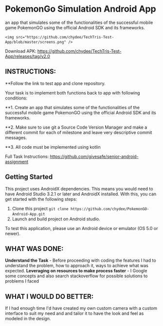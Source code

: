 # PokemonGo Simulation Android App

  an app that simulates some of the functionalities of the successful mobile game PokemonGO using the official Android SDK and its frameworks.

    <img src="https://github.com/chydee/TechTris-Test-App/blob/master/screens.png" />


  Download APK: https://github.com/chydee/TechTris-Test-App/releases/tag/v2.0

## INSTRUCTIONS:

**Follow the link to test app and clone repository.

Your task is to implement both functions back to app with following conditions:

**1. Create an app that simulates some of the functionalities of the successful mobile game PokemonGO using the official Android SDK and its frameworks.

**2. Make sure to use git a Source Code Version Manager and make a different commit for each of milestone and leave very descriptive commit messages.

**3. All code must be implemented using kotlin

Full Task Instructions: https://github.com/givesafe/senior-android-assignment

## Getting Started
This project uses AndroidX dependencies.
This means you would need to have Android Studio 3.2.1 or later and AndroidX installed. With this, you can get started with the following steps:
1. Clone this project
    `git clone https://github.com/chydee/PokemonGO-Android-App.git`
2. Launch and build project on Android studio.

To test this application, please use an Android device or emulator (OS 5.0 or newer).

## WHAT WAS DONE:
**Understand the Task** - Before proceeding with coding the features I had to understand the problem, how to approach it,
  ways to achieve what was expected.
**Leveraging on resources to make process faster** - I Google some concepts and also search stackoverflow for possible solutions to problems I faced

## WHAT I WOULD DO BETTER:
 If I had enough time I'd have created my own custom camera with a custom interface to suit my need and and tailor it to have the look and feel as modeled in the design.


